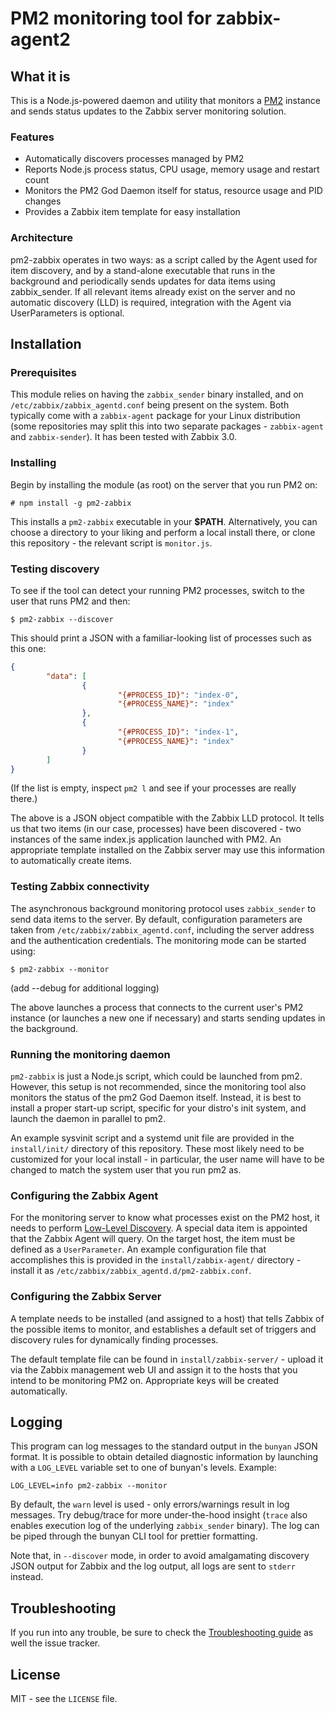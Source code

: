 # PM2 monitoring tool for zabbix-agent2

## What it is
This is a Node.js-powered daemon and utility that monitors a [PM2](https://github.com/Unitech/pm2) instance and sends status updates to the Zabbix server monitoring solution.

### Features
* Automatically discovers processes managed by PM2
* Reports Node.js process status, CPU usage, memory usage and restart count
* Monitors the PM2 God Daemon itself for status, resource usage and PID changes
* Provides a Zabbix item template for easy installation

### Architecture

pm2-zabbix operates in two ways: as a script called by the Agent used for item discovery, and by a stand-alone executable that runs in the background and periodically sends updates for data items using zabbix_sender. If all relevant items already exist on the server and no automatic discovery (LLD) is required, integration with the Agent via UserParameters is optional.

## Installation

### Prerequisites

This module relies on having the `zabbix_sender` binary installed, and on `/etc/zabbix/zabbix_agentd.conf` being present on the system. Both typically come with a `zabbix-agent` package for your Linux distribution (some repositories may split this into two separate packages - `zabbix-agent` and `zabbix-sender`). It has been tested with Zabbix 3.0.

### Installing

Begin by installing the module (as root) on the server that you run PM2 on:
```
# npm install -g pm2-zabbix
```

This installs a `pm2-zabbix` executable in your **$PATH**. Alternatively, you can choose a directory to your liking and perform a local install there, or clone this repository - the relevant script is `monitor.js`.

### Testing discovery

To see if the tool can detect your running PM2 processes, switch to the user that runs PM2 and then:
```
$ pm2-zabbix --discover
```

This should print a JSON with a familiar-looking list of processes such as this one:

```json
{
        "data": [
                {
                        "{#PROCESS_ID}": "index-0",
                        "{#PROCESS_NAME}": "index"
                },
                {
                        "{#PROCESS_ID}": "index-1",
                        "{#PROCESS_NAME}": "index"
                }
        ]
}
```
(If the list is empty, inspect `pm2 l` and see if your processes are really there.)

The above is a JSON object compatible with the Zabbix LLD protocol. It tells us that two items (in our case, processes) have been discovered - two instances of the same index.js application launched with PM2. An appropriate template installed on the Zabbix server may use this information to automatically create items.

### Testing Zabbix connectivity

The asynchronous background monitoring protocol uses `zabbix_sender` to send data items to the server. By default, configuration parameters are taken from `/etc/zabbix/zabbix_agentd.conf`, including the server address and the authentication credentials. The monitoring mode can be started using:
```
$ pm2-zabbix --monitor
```
(add --debug for additional logging)

The above launches a process that connects to the current user's PM2 instance (or launches a new one if necessary) and starts sending updates in the background.


### Running the monitoring daemon

`pm2-zabbix` is just a Node.js script, which could be launched from pm2. However, this setup is not recommended, since the monitoring tool also monitors the status of the pm2 God Daemon itself. Instead, it is best to install a proper start-up script, specific for your distro's init system, and launch the daemon in parallel to pm2.

An example sysvinit script and a systemd unit file are provided in the `install/init/` directory of this repository. These most likely need to be customized for your local install - in particular, the user name will have to be changed to match the system user that you run pm2 as.

### Configuring the Zabbix Agent

For the monitoring server to know what processes exist on the PM2 host, it needs to perform [Low-Level Discovery](https://www.zabbix.com/documentation/3.0/manual/discovery/low_level_discovery). A special data item is appointed that the Zabbix Agent will query. On the target host, the item must be defined as a `UserParameter`. An example configuration file that accomplishes this is provided in the `install/zabbix-agent/` directory - install it as `/etc/zabbix/zabbix_agentd.d/pm2-zabbix.conf`.

### Configuring the Zabbix Server

A template needs to be installed (and assigned to a host) that tells Zabbix of the possible items to monitor, and establishes a default set of triggers and discovery rules for dynamically finding processes.

The default template file can be found in `install/zabbix-server/` - upload it via the Zabbix management  web UI and assign it to the hosts that you intend to be monitoring PM2 on. Appropriate keys will be created automatically.

## Logging

This program can log messages to the standard output in the `bunyan` JSON format. It is possible to obtain detailed diagnostic information by launching with a `LOG_LEVEL` variable set to one of bunyan's levels. Example:
```
LOG_LEVEL=info pm2-zabbix --monitor
```

By default, the `warn` level is used - only errors/warnings result in log messages. Try debug/trace for more under-the-hood insight (`trace` also enables execution log of the underlying `zabbix_sender` binary). The log can be piped through the bunyan CLI tool for prettier formatting.

Note that, in `--discover` mode, in order to avoid amalgamating discovery JSON output for Zabbix and the log output, all logs are sent to `stderr` instead.

## Troubleshooting

If you run into any trouble, be sure to check the [Troubleshooting guide](Troubleshooting.md) as well the issue tracker.

## License
MIT - see the `LICENSE` file.
